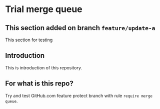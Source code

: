 # Trial merge queue

## This section added on branch `feature/update-a`

This section for testing

## Introduction

This is introduction of this repository.

## For what is this repo?

Try and test GitHub.com feature protect branch with rule `require merge queue`.
